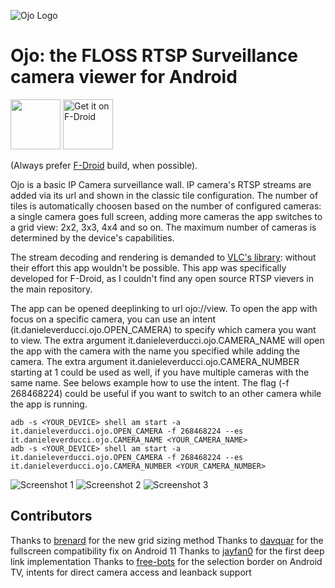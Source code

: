 ![Ojo Logo](/media/icon.png)

# Ojo: the FLOSS RTSP Surveillance camera viewer for Android

[<img src="https://raw.githubusercontent.com/andOTP/andOTP/master/assets/badges/get-it-on-github.png" height="80">](https://github.com/penguin86/ojo/releases/latest) 
[<img src="https://fdroid.gitlab.io/artwork/badge/get-it-on.png" alt="Get it on F-Droid" height="80">](https://f-droid.org/it/packages/it.danieleverducci.ojo)

(Always prefer [F-Droid](https://f-droid.org) build, when possible).

Ojo is a basic IP Camera surveillance wall.
IP camera's RTSP streams are added via its url and shown in the classic tile configuration. The number of tiles is automatically choosen based on the number of configured cameras: a single camera goes full screen, adding more cameras the app switches to a grid view: 2x2, 3x3, 4x4 and so on.
The maximum number of cameras is determined by the device's capabilities.

The stream decoding and rendering is demanded to [VLC's library](https://code.videolan.org/videolan/vlc-android): without their effort this app wouldn't be possible.
This app was specifically developed for F-Droid, as I couldn't find any open source RTSP vievers in the main repository.

The app can be opened deeplinking to url ojo://view.
To open the app with focus on a specific camera, you can use an intent (it.danieleverducci.ojo.OPEN_CAMERA) to specify which camera you want to view.
The extra argument it.danieleverducci.ojo.CAMERA_NAME will open the app with the camera with the name you specified while adding the camera.
The extra argument it.danieleverducci.ojo.CAMERA_NUMBER starting at 1 could be used as well, if you have multiple cameras with the same name.
See belows example how to use the intent. The flag (-f 268468224) could be useful if you want to switch to an other camera while the app is running.
```shell
adb -s <YOUR_DEVICE> shell am start -a it.danieleverducci.ojo.OPEN_CAMERA -f 268468224 --es it.danieleverducci.ojo.CAMERA_NAME <YOUR_CAMERA_NAME>
adb -s <YOUR_DEVICE> shell am start -a it.danieleverducci.ojo.OPEN_CAMERA -f 268468224 --es it.danieleverducci.ojo.CAMERA_NUMBER <YOUR_CAMERA_NUMBER>
```


![Screenshot 1](media/screenshots/1.png)      ![Screenshot 2](media/screenshots/2.png)      ![Screenshot 3](media/screenshots/3.png)

## Contributors
Thanks to [brenard](https://github.com/brenard) for the new grid sizing method
Thanks to [davquar](https://github.com/davquar) for the fullscreen compatibility fix on Android 11
Thanks to [jayfan0](https://github.com/jayfan0) for the first deep link implementation
Thanks to [free-bots](https://github.com/free-bots) for the selection border on Android TV, intents for direct camera access and leanback support
